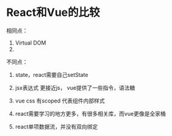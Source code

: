 # React和Vue的比较


相同点：

1. Virtual DOM
2. 


不同点：

1. state，react需要自己setState
2. jsx表达式 更接近js， vue提供了一些指令，语法糖


3. vue css 有scoped 代表组件内部样式
4. react需要学习的地方更多，有很多相关库，而vue更像是全家桶

5. react单项数据流，并没有双向绑定